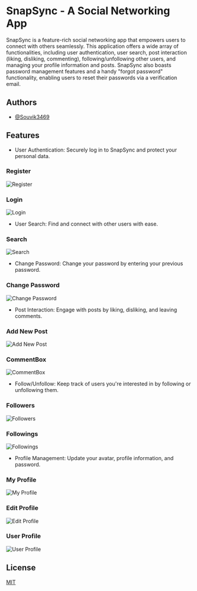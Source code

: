 
# SnapSync - A Social Networking App

SnapSync is a feature-rich social networking app that empowers users to connect with others seamlessly. This application offers a wide array of functionalities, including user authentication, user search, post interaction (liking, disliking, commenting), following/unfollowing other users, and managing your profile information and posts. SnapSync also boasts password management features and a handy "forgot password" functionality, enabling users to reset their passwords via a verification email.

## Authors

- [@Souvik3469](https://github.com/Souvik3469)

<!-- 111
## Installation

To start the project in your local machine

```bash
  git clone https://github.com/Souvik3469/SnapSync.git

  cd .\frontend\
  npm install
  npm run dev

  cd .\backend\
  npm install
  npm run dev

```
```
## Environment Variables

To run this project, you will need to add the following environment variables to your .env file

`PORT`=YOUR_PORT

`MONGO_URI`=YOUR_MONGO_URI

`JWT_SECRET`=YOUR_JWT_SECRET

`SMPT_SERVICE`=YOUR_SMPT_SERVICE(like gmail)

`SMPT_HOST`=YOUR_SMPT_HOST

`SMPT_PORT`=YOUR_SMPT_PORT

`SMPT_MAIL`=YOUR_SMPT_MAIL

`SMPT_PASS`=YOUR_SMPT_PASS

`CLOUDINARY_NAME`=YOUR_CLOUDINARY_NAME

`CLOUDINARY_API_KEY`=YOUR_CLOUDINARY_API_KEY

`CLOUDINARY_API_SECRET`=YOUR_CLOUDINARY_API_SECRET
-->

## Features
- User Authentication: Securely log in to SnapSync and protect your personal data.

### Register
![Register](https://github.com/Souvik3469/SnapSync/blob/main/frontend/public/assets/register.png?raw=true)

### Login
![Login](https://github.com/Souvik3469/SnapSync/blob/main/frontend/public/assets/login.png?raw=true)


- User Search: Find and connect with other users with ease.

### Search
![Search](https://github.com/Souvik3469/SnapSync/blob/main/frontend/public/assets/search.png?raw=true)

- Change Password: Change your password by entering your previous password.

### Change Password
![Change Password](https://github.com/Souvik3469/SnapSync/blob/main/frontend/public/assets/changepassword.png?raw=true)

- Post Interaction: Engage with posts by liking, disliking, and leaving comments.

### Add New Post
![Add New Post](https://github.com/Souvik3469/SnapSync/blob/main/frontend/public/assets/add_new_post.png?raw=true)

### CommentBox
![CommentBox](https://github.com/Souvik3469/SnapSync/blob/main/frontend/public/assets/commentbox.png?raw=true)

- Follow/Unfollow: Keep track of users you're interested in by following or unfollowing them.

### Followers
![Followers](https://github.com/Souvik3469/SnapSync/blob/main/frontend/public/assets/followers_dialogbox.png?raw=true)

### Followings
![Followings](https://github.com/Souvik3469/SnapSync/blob/main/frontend/public/assets/following_dialogbox.png?raw=true)

- Profile Management: Update your avatar, profile information, and password.

### My Profile
![My Profile](https://github.com/Souvik3469/SnapSync/blob/main/frontend/public/assets/myprofile.png?raw=true)

### Edit Profile
![Edit Profile](https://github.com/Souvik3469/SnapSync/blob/main/frontend/public/assets/edit_profile.png?raw=true)

### User Profile
![User Profile](https://github.com/Souvik3469/SnapSync/blob/main/frontend/public/assets/userprofile.png?raw=true)
## License

[MIT](https://choosealicense.com/licenses/mit/)

